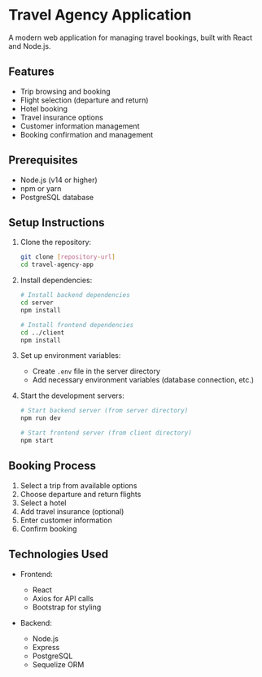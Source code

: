 # Travel Agency Application

A modern web application for managing travel bookings, built with React and Node.js.

## Features

- Trip browsing and booking
- Flight selection (departure and return)
- Hotel booking
- Travel insurance options
- Customer information management
- Booking confirmation and management


## Prerequisites

- Node.js (v14 or higher)
- npm or yarn
- PostgreSQL database

## Setup Instructions

1. Clone the repository:
   ```bash
   git clone [repository-url]
   cd travel-agency-app
   ```

2. Install dependencies:
   ```bash
   # Install backend dependencies
   cd server
   npm install

   # Install frontend dependencies
   cd ../client
   npm install
   ```

3. Set up environment variables:
   - Create `.env` file in the server directory
   - Add necessary environment variables (database connection, etc.)

4. Start the development servers:
   ```bash
   # Start backend server (from server directory)
   npm run dev

   # Start frontend server (from client directory)
   npm start
   ```

## Booking Process

1. Select a trip from available options
2. Choose departure and return flights
3. Select a hotel
4. Add travel insurance (optional)
5. Enter customer information
6. Confirm booking

## Technologies Used

- Frontend:
  - React
  - Axios for API calls
  - Bootstrap for styling

- Backend:
  - Node.js
  - Express
  - PostgreSQL
  - Sequelize ORM